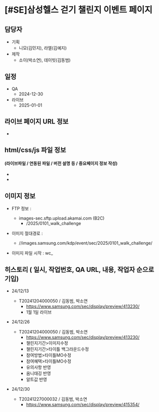 # [#SE]삼성헬스 걷기 챌린지 이벤트 페이지

## 담당자

+ 기획
    - 니모(김민지), 라엘(김예지)
+ 제작
    - 소이(박소연), 데이빗(김동범)



## 일정

+ QA
    - 2024-12-30
+ 라이브
    - 2025-01-01



##  라이브 페이지 URL 정보

+ 



## html/css/js 파일 정보

#### (라이브파일 / 연동된 파일 / 버전 설명 등 / 중요페이지 정보 작성)

- 

- 

  

## 이미지 정보

- FTP 정보 : 
  - images-sec.sftp.upload.akamai.com (B2C)
    - /2025/0101_walk_challenge 
- 이미지 절대경로 :
  - //images.samsung.com/kdp/event/sec/2025/0101_walk_challenge/

- 이미지 파일 시작 : wc_



## 히스토리 ( 일시, 작업번호, QA URL, 내용, 작업자 순으로 기입)
  
  + 24/12/13
    - T20241204000050 / 김동범, 박소연
      - https://www.samsung.com/sec/display/preview/413230/
      - 1월 1일 라이브

  + 24/12/26
    - T20241204000050 / 김동범, 박소연
      - https://www.samsung.com/sec/display/preview/413230/
      - 챌린지기간>이미지수정
      - 챌린지기간>타이틀 백그라운드수정
      - 참여방법>타이틀MO수정
      - 참여혜택>타이틀MO수정
      - 유의사항 반영
      - 옴니태깅 반영
      - 알트값 반영
  + 24/12/30     
    - T20241227000032 / 김동범, 박소연
      - https://www.samsung.com/sec/display/preview/415354/